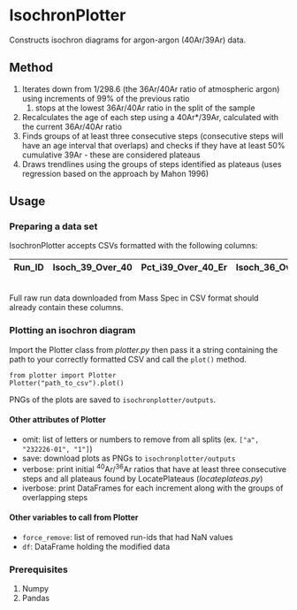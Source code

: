 # IsochronPlotter
Constructs isochron diagrams for argon-argon (40Ar/39Ar) data.

## Method
1. Iterates down from 1/298.6 (the 36Ar/40Ar ratio of atmospheric argon) using increments of 99% of the previous ratio 
   1. stops at the lowest 36Ar/40Ar ratio in the split of the sample 
2. Recalculates the age of each step using a 40Ar*/39Ar, calculated with the current 36Ar/40Ar ratio 
3. Finds groups of at least three consecutive steps (consecutive steps will have an age interval that overlaps) and 
checks if they have at least 50% cumulative 39Ar - these are considered plateaus 
4. Draws trendlines using the groups of steps identified as plateaus (uses regression based on the approach by Mahon 1996)

## Usage
### Preparing a data set
IsochronPlotter accepts CSVs formatted with the following columns:

| Run_ID | Isoch_39_Over_40 | Pct_i39_Over_40_Er | Isoch_36_Over_40 | Pct_i36_Over_40_Er | Correl_36_Over_39 | Ar36_Over_Ar39 | Ar39_Moles | Age_Er | J |
| --- | --- | --- | --- | --- | --- | --- | --- | --- |---|
<br>
Full raw run data downloaded from Mass Spec in CSV format should already contain these columns.

### Plotting an isochron diagram

Import the Plotter class from _plotter.py_ then pass it a string containing the path to your correctly formatted CSV and 
call the `plot()` method.

```
from plotter import Plotter
Plotter("path_to_csv").plot()
```

PNGs of the plots are saved to `isochronplotter/outputs`.

#### Other attributes of Plotter

- omit: list of letters or numbers to remove from all splits (ex. `["a", "232226-01", "1"]`)
- save: download plots as PNGs to `isochronplotter/outputs`
- verbose: print initial <sup>40</sup>Ar/<sup>36</sup>Ar ratios that have at least three consecutive steps and all 
plateaus found by LocatePlateaus (_locateplateas.py_)
- iverbose: print DataFrames for each increment along with the groups of overlapping steps

#### Other variables to call from Plotter

- `force_remove`: list of removed run-ids that had NaN values
- `df`: DataFrame holding the modified data

### Prerequisites
1. Numpy
2. Pandas


